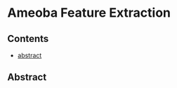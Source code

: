 # Ameoba Feature Extraction

## Contents
- [abstract](https://github.com/2MY-R/Ameoba-Feature-Extraction/blob/main/README.md#abstract)
## Abstract
